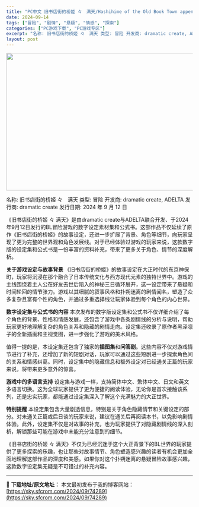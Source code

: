 ```yaml
---
title: "PC中文 旧书店街的桥姬 々　满天/Hashihime of the Old Book Town append fullscreen 1.35G"
date: 2024-09-14
tags: ["冒险", "剧情", "悬疑", "情感", "探索"]
categories: ["PC游戏下载", "PC游戏专区"]
excerpt: "名称: 旧书店街的桥姬 々　满天 类型: 冒险 开发商: dramatic create, ADELTA 发行商: dramatic create 发行日期: 2024 年 9 月 12 日 《旧书店街的桥姬 々 满天》是由dramatic create与ADELTA联合开发、于2024年9月12日&hellip;"
layout: post
---
```


<img class="aligncenter size-full wp-image-74290" src="https://sky.sfcrom.com/wp-content/uploads/2024/09/2024091409121073.webp" alt="" width="660" height="370" />

名称: 旧书店街的桥姬 々　满天
类型: 冒险
开发商: dramatic create, ADELTA
发行商: dramatic create
发行日期: 2024 年 9 月 12 日

《旧书店街的桥姬 々 满天》是由dramatic create与ADELTA联合开发、于2024年9月12日发行的BL冒险游戏的数字设定素材集和公式书。这部作品不仅延续了原作《旧书店街的桥姬》的故事设定，还进一步扩展了背景、角色等细节，向玩家呈现了更为完整的世界观和角色发展线。对于已经体验过游戏的玩家来说，这款数字版的设定集和公式书是一份丰富的资料补充，带来了更多关于角色、情节的深度解析。

<strong>关于游戏设定与故事背景</strong>
《旧书店街的桥姬》的故事设定在大正时代的东京神保町，玩家将沉浸在那个融合了日本传统文化与西方现代元素的独特世界中。游戏的主线围绕着主人公在好友去世后陷入的神秘三日循环展开，这一设定带来了悬疑和时间轮回的情节张力。游戏以其细腻的叙事风格和扑朔迷离的剧情闻名，塑造了众多复杂且富有个性的角色，并通过多重选择线让玩家体验到每个角色的内心世界。

<strong>数字设定集与公式书的内容</strong>
本次发布的数字版设定集和公式书不仅详细介绍了每个角色的背景、性格和情感发展，还包含了游戏中各条剧情线的分析与说明，帮助玩家更好地理解复杂的角色关系和隐藏的剧情走向。设定集还收录了原作者黑泽凛子的全新插画和主视觉图，进一步强化了游戏的美术风格。

值得一提的是，本设定集还包含了独家的<strong>插图集</strong>和<strong>问答剧</strong>。这些内容不仅对游戏情节进行了补充，还增加了新的短剧对话，玩家可以通过这些短剧进一步探索角色间的关系和情感纠葛。同时，设定集中的隐藏信息和额外设定对已经通关正篇的玩家来说，将带来更多意外的惊喜。

<strong>游戏中的多语言支持</strong>
设定集与游戏一样，支持简体中文、繁体中文、日文和英文多语言切换。这为全球玩家提供了更为便捷的阅读体验，无论你是首次接触该系列，还是忠实玩家，都能通过设定集深入了解这个充满魅力的大正世界。

<strong>特别提醒</strong>
本设定集包含大量剧透信息，特别是关于角色隐藏情节和关键设定的部分。对未通关正篇或后日谈的玩家来说，建议在通关后再阅读本书，以免影响剧情体验。此外，设定集不仅是对故事的补充，也为玩家提供了对隐藏剧情线的深入剖析，解锁那些可能在游戏中未能充分注意到的细节。

《旧书店街的桥姬 々 满天》不仅为已经沉迷于这个大正背景下的BL世界的玩家提供了更多探索的乐趣，也让那些对故事情节、角色塑造感兴趣的读者有机会更加全面地理解这部作品的深度和美感。如果你对这个扑朔迷离的悬疑冒险故事感兴趣，这款数字设定集无疑是不可错过的补充内容。

---
📖 **下载地址/原文地址：** 本文最初发布于我的博客网站：[https://sky.sfcrom.com/2024/09/74289](https://sky.sfcrom.com/2024/09/74289)
